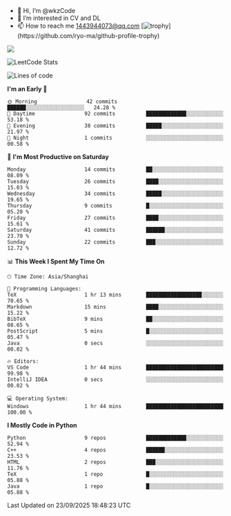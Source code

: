 - 👋 Hi, I’m @wkzCode
- 👀 I’m interested in CV and DL
- 📫 How to reach me 1443944073@qq.com
[![trophy](https://github-profile-trophy.vercel.app/?username=wkzCode&theme=onedark&rank=-?)](https://github.com/ryo-ma/github-profile-trophy)
<a href="https://github.com/anuraghazra/github-readme-stats">
  <img align="center" src="https://github-readme-stats.vercel.app/api?username=wkzCode&show_icons=true" />
</a>  

![LeetCode Stats](https://leetcard.jacoblin.cool/wkzCode?theme=wtf&font=Tajawal&ext=activity&site=cn)

<!---
[![Anurag's GitHub stats](https://github-readme-stats.vercel.app/api?username=wkzCode&show_icons=true)](https://github.com/anuraghazra/github-readme-stats)
[![Top Langs](https://github-readme-stats.vercel.app/api/top-langs/?username=wkzCode)](https://github.com/anuraghazra/github-readme-stats)
<!--START_SECTION:waka-->
![Lines of code](https://img.shields.io/badge/From%20Hello%20World%20I%27ve%20Written-153.7%20thousand%20lines%20of%20code-blue)

**I'm an Early 🐤** 

```text
🌞 Morning                42 commits          ██████░░░░░░░░░░░░░░░░░░░   24.28 % 
🌆 Daytime                92 commits          █████████████░░░░░░░░░░░░   53.18 % 
🌃 Evening                38 commits          █████░░░░░░░░░░░░░░░░░░░░   21.97 % 
🌙 Night                  1 commits           ░░░░░░░░░░░░░░░░░░░░░░░░░   00.58 % 
```
📅 **I'm Most Productive on Saturday** 

```text
Monday                   14 commits          ██░░░░░░░░░░░░░░░░░░░░░░░   08.09 % 
Tuesday                  26 commits          ████░░░░░░░░░░░░░░░░░░░░░   15.03 % 
Wednesday                34 commits          █████░░░░░░░░░░░░░░░░░░░░   19.65 % 
Thursday                 9 commits           █░░░░░░░░░░░░░░░░░░░░░░░░   05.20 % 
Friday                   27 commits          ████░░░░░░░░░░░░░░░░░░░░░   15.61 % 
Saturday                 41 commits          ██████░░░░░░░░░░░░░░░░░░░   23.70 % 
Sunday                   22 commits          ███░░░░░░░░░░░░░░░░░░░░░░   12.72 % 
```


📊 **This Week I Spent My Time On** 

```text
🕑︎ Time Zone: Asia/Shanghai

💬 Programming Languages: 
TeX                      1 hr 13 mins        ██████████████████░░░░░░░   70.65 % 
Markdown                 15 mins             ████░░░░░░░░░░░░░░░░░░░░░   15.22 % 
BibTeX                   9 mins              ██░░░░░░░░░░░░░░░░░░░░░░░   08.65 % 
PostScript               5 mins              █░░░░░░░░░░░░░░░░░░░░░░░░   05.47 % 
Java                     0 secs              ░░░░░░░░░░░░░░░░░░░░░░░░░   00.02 % 

🔥 Editors: 
VS Code                  1 hr 44 mins        █████████████████████████   99.98 % 
IntelliJ IDEA            0 secs              ░░░░░░░░░░░░░░░░░░░░░░░░░   00.02 % 

💻 Operating System: 
Windows                  1 hr 44 mins        █████████████████████████   100.00 % 
```

**I Mostly Code in Python** 

```text
Python                   9 repos             █████████████░░░░░░░░░░░░   52.94 % 
C++                      4 repos             ██████░░░░░░░░░░░░░░░░░░░   23.53 % 
HTML                     2 repos             ███░░░░░░░░░░░░░░░░░░░░░░   11.76 % 
TeX                      1 repo              █░░░░░░░░░░░░░░░░░░░░░░░░   05.88 % 
Java                     1 repo              █░░░░░░░░░░░░░░░░░░░░░░░░   05.88 % 
```




 Last Updated on 23/09/2025 18:48:23 UTC
<!--END_SECTION:waka-->
<!---
wkzCode/wkzCode is a ✨ special ✨ repository because its `README.md` (this file) appears on your GitHub profile.
You can click the Preview link to take a look at your changes.
--->
